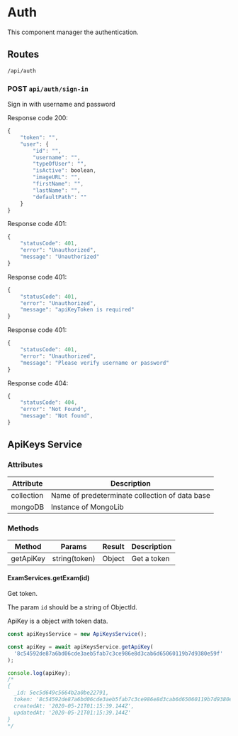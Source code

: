 # Auth

This component manager the authentication.

## Routes

```http
/api/auth
```

### POST `api/auth/sign-in`

Sign in with username and password

Response code 200:

```js
{
    "token": "",
    "user": {
        "id": "",
        "username": "",
        "typeOfUser": "",
        "isActive": boolean,
        "imageURL": "",
        "firstName": "",
        "lastName": "",
        "defaultPath": ""
    }
}
```

Response code 401:

```js
{
    "statusCode": 401,
    "error": "Unauthorized",
    "message": "Unauthorized"
}
```

Response code 401:

```js
{
    "statusCode": 401,
    "error": "Unauthorized",
    "message": "apiKeyToken is required"
}
```

Response code 401:

```js
{
    "statusCode": 401,
    "error": "Unauthorized",
    "message": "Please verify username or password"
}
```

Response code 404:

```js
{
    "statusCode": 404,
    "error": "Not Found",
    "message": "Not found",
}
```

## ApiKeys Service

### Attributes

| Attribute  | Description                                    |
| ---------- | ---------------------------------------------- |
| collection | Name of predeterminate collection of data base |
| mongoDB    | Instance of MongoLib                           |

### Methods

| Method    | Params        | Result | Description |
| --------- | ------------- | ------ | ----------- |
| getApiKey | string(token) | Object | Get a token |

#### ExamServices.getExam(id)

Get token.

The param `id` should be a string of ObjectId.

ApiKey is a object with token data.

```js
const apiKeysService = new ApiKeysService();

const apiKey = await apiKeysService.getApiKey(
  '8c54592de87a6bd06cde3aeb5fab7c3ce986e8d3cab6d65060119b7d9380e59f'
);

console.log(apiKey);
/*
{
  _id: 5ec5d649c5664b2a0be22791,
  token: '8c54592de87a6bd06cde3aeb5fab7c3ce986e8d3cab6d65060119b7d9380e59f',
  createdAt: '2020-05-21T01:15:39.144Z',
  updatedAt: '2020-05-21T01:15:39.144Z'
}
*/
```
